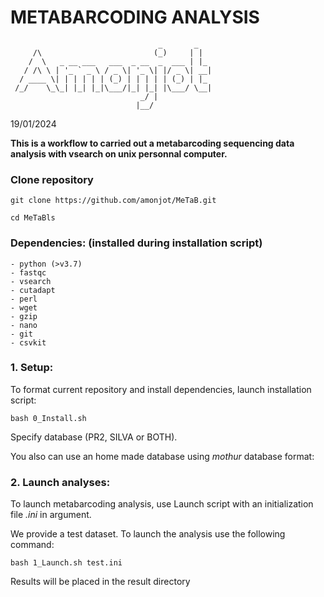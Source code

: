 # **METABARCODING ANALYSIS**
                                     _       _
         /\                         (_)     | |
        /  \   _ __ ___   ___  _ __  _  ___ | |_
       / /\ \ | '_ ` _ \ / _ \| '_ \| |/ _ \| __|
      / ____ \| | | | | | (_) | | | | | (_) | |_
     /_/    \_\_| |_| |_|\___/|_| |_| |\___/ \__|
                                 _/ |
                                |__/
19/01/2024

**This is a workflow to carried out a metabarcoding sequencing data analysis with vsearch on unix personnal computer.**

### **Clone repository**

`git clone https://github.com/amonjot/MeTaB.git`

`cd MeTaBls`

### **Dependencies: (installed during installation script)**

    - python (>v3.7)
    - fastqc
    - vsearch
    - cutadapt
    - perl
    - wget
    - gzip
    - nano
    - git
    - csvkit

### **1. Setup:**

To format current repository and install dependencies, launch installation script: 

`bash 0_Install.sh`

Specify database (PR2, SILVA or BOTH).

You also can use an home made database using *mothur* database format:

### **2. Launch analyses:**

To launch metabarcoding analysis, use Launch script with an initialization file *.ini* in argument.

We provide a test dataset. To launch the analysis use the following command:

`bash 1_Launch.sh test.ini`

Results will be placed in the result directory 

